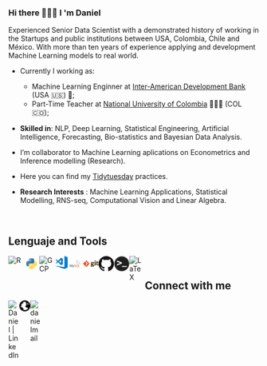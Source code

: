 ### Hi there 👨🏻‍💻 I 'm Daniel

Experienced Senior Data Scientist with a demonstrated history of working in the Startups and public institutions between USA, Colombia, Chile and México. With more than ten years of experience applying and development Machine Learning models to real world.

* Currently I working as:
  + Machine Learning Enginner at [Inter-American Development Bank](https://www.iadb.org/es/acerca-del-bid/financiamiento-del-bid/financiamiento-del-bid%2C6028.html) (USA 🇺🇸) 🤖;
  + Part-Time Teacher at [National University of Colombia](https://unal.edu.co/) 👨🏻‍🏫 (COL 🇨🇴);

* __Skilled in__: NLP, Deep Learning, Statistical Engineering, Artificial Intelligence, Forecasting, Bio-statistics and Bayesian Data Analysis.

* I’m  collaborator to Machine Learning aplications on Econometrics and Inference modelling (Research).

* Here you can find my [Tidytuesday](https://github.com/carlosjimenez88M/Tidy-tuesday) practices.

* __Research Interests__ : Machine Learning Applications, Statistical Modelling, RNS-seq, Computational Vision and Linear Algebra.



<br />

## Lenguaje and Tools

<img align="left" alt="R" width="31px" src="https://avatars0.githubusercontent.com/u/513560?s=200&v=4" />


<img align="left" alt="Python" width="31px" src="https://raw.githubusercontent.com/github/explore/80688e429a7d4ef2fca1e82350fe8e3517d3494d/topics/python/python.png" />


<img align="left" alt="GCP" width="31px" src="https://genuinocloud.com/wp-content/uploads/2019/09/mx-con-datos-de-genuinocloud-cloud-dns-de-gcp-logo-genuinocloud.com.jpg" />

<img align="left" alt="Visual Studio Code" width="26px" src="https://raw.githubusercontent.com/github/explore/80688e429a7d4ef2fca1e82350fe8e3517d3494d/topics/visual-studio-code/visual-studio-code.png" />

<img align="left" alt="MySQL" width="31px" src="https://raw.githubusercontent.com/github/explore/80688e429a7d4ef2fca1e82350fe8e3517d3494d/topics/mysql/mysql.png" />

<img align="left" alt="Git" width="31px" src="https://raw.githubusercontent.com/github/explore/80688e429a7d4ef2fca1e82350fe8e3517d3494d/topics/git/git.png" />

<img align="left" alt="GitHub" width="31px" src="https://raw.githubusercontent.com/github/explore/78df643247d429f6cc873026c0622819ad797942/topics/github/github.png" />



<img align="left" alt="Terminal" width="31px" src="https://raw.githubusercontent.com/github/explore/80688e429a7d4ef2fca1e82350fe8e3517d3494d/topics/terminal/terminal.png" />

<img align="left" alt="LaTeX" width="31px" src="https://upload.wikimedia.org/wikipedia/commons/thumb/9/92/LaTeX_logo.svg/1599px-LaTeX_logo.svg.png" />

<br />

## Connect with me

[<img align="left" alt="Daniel | LinkedIn" width="22px" src="https://cdn.jsdelivr.net/npm/simple-icons@v3/icons/linkedin.svg" />](https://www.linkedin.com/in/djimenezm/)




[<img align="left" alt="danielblog" width="22px" src="https://raw.githubusercontent.com/iconic/open-iconic/master/svg/globe.svg" />](www.danieljimenezm.com)

[<img align="left" alt="danielmail" width="22px" src="https://upload.wikimedia.org/wikipedia/commons/thumb/a/ab/Gmail_Icon.svg/1024px-Gmail_Icon.svg.png" />](danieljimenez88m@gmail.com)


<!--
**carlosjimenez88M/carlosjimenez88M** is a ✨ _special_ ✨ repository because its `README.md` (this file) appears on your GitHub profile.

Here are some ideas to get you started:

- 🔭 I’m currently working on Inter-Amercian Develpment Bank 
- 🌱 I’m currently learning ...
- 👯 I’m looking to collaborate on ...
- 🤔 I’m looking for help with ...
- 💬 Ask me about ...
- 📫 How to reach me: ...
- 😄 Pronouns: ...
- ⚡ Fun fact: ...
-->
